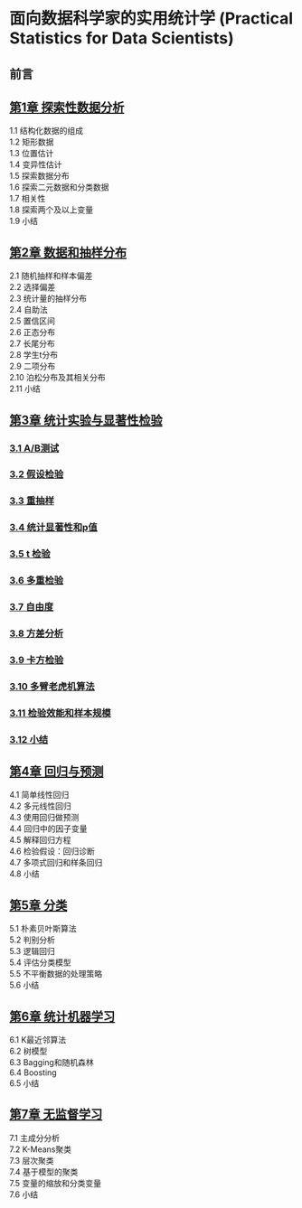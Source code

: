 #  面向数据科学家的实用统计学 (Practical Statistics for Data Scientists)

## 前言  

## [第1章 探索性数据分析](chapters/01/)
1.1 结构化数据的组成  
1.2 矩形数据  
1.3 位置估计  
1.4 变异性估计  
1.5 探索数据分布  
1.6 探索二元数据和分类数据  
1.7 相关性  
1.8 探索两个及以上变量  
1.9 小结  

## [第2章 数据和抽样分布](chapters/02/)
2.1 随机抽样和样本偏差  
2.2 选择偏差  
2.3 统计量的抽样分布  
2.4 自助法  
2.5 置信区间  
2.6 正态分布  
2.7 长尾分布  
2.8 学生t分布  
2.9 二项分布  
2.10 泊松分布及其相关分布  
2.11 小结  

## [第3章 统计实验与显著性检验](chapters/03/)
### [3.1 A/B测试](03/0301.md)  
### [3.2 假设检验](03/0302.md)  
### [3.3 重抽样](03/0303.md)    
### [3.4 统计显著性和p值](c03/0304.md)  
### [3.5 t 检验](03/0305.md)  
### [3.6 多重检验](03/0306.md)    
### [3.7 自由度](03/0307.md)    
### [3.8 方差分析](03/0308.md)    
### [3.9 卡方检验](03/0309.md)    
### [3.10 多臂老虎机算法](03/0310.md)    
### [3.11 检验效能和样本规模](03/0311.md)    
### [3.12 小结](03/0312.md)    

## [第4章 回归与预测](chapters/04/)
4.1 简单线性回归  
4.2 多元线性回归  
4.3 使用回归做预测  
4.4 回归中的因子变量  
4.5 解释回归方程  
4.6 检验假设：回归诊断  
4.7 多项式回归和样条回归  
4.8 小结  

## [第5章 分类](chapters/05/)
5.1 朴素贝叶斯算法  
5.2 判别分析  
5.3 逻辑回归  
5.4 评估分类模型  
5.5 不平衡数据的处理策略  
5.6 小结  

## [第6章 统计机器学习](chapters/06/)
6.1 K最近邻算法  
6.2 树模型  
6.3 Bagging和随机森林  
6.4 Boosting  
6.5 小结  

## [第7章 无监督学习](chapters/07/)
7.1 主成分分析  
7.2 K-Means聚类  
7.3 层次聚类  
7.4 基于模型的聚类  
7.5 变量的缩放和分类变量  
7.6 小结  

